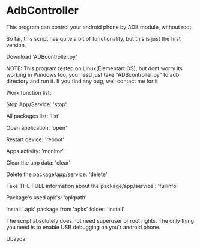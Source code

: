 # AdbController


This program can control your android phone by ADB module, without root.

So far, this script has quite a bit of functionality, but this is just the first version.

Download 'ADBcontroller.py'

NOTE: This program tested on Linux(Elementart OS), but dont worry its working in Windows too, you need just take "ADBcontroller.py" to adb directory and run it.
If you find any bug, well contact me for it

ًWork function list:

  Stop App/Service: 'stop'
  
  All packages list: 'list'
  
  Open application: 'open'
  
  Restart device: 'reboot' 
  
  Apps activity: 'monitor'
  
  Clear the app data: 'clear'
  
  Delete the package/app/service: 'delete'
  
  Take THE FULL information about the package/app/service : 'fullinfo'
  
  Package's used apk's: 'apkpath' 
  
  Install '.apk' package from 'apks' folder: 'install'

The script absolutely does not need superuser or root rights.
The only thing you need is to enable USB debugging on you'r android phone.

Ubayda
